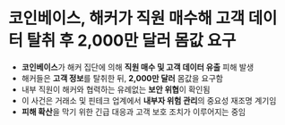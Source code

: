 # 코인베이스, 해커가 직원 매수해 고객 데이터 탈취 후 2,000만 달러 몸값 요구


* **코인베이스**가 해커 집단에 의해 **직원 매수 및 고객 데이터 유출** 피해 발생
* 해커들은 **고객 정보**를 탈취한 뒤, **2,000만 달러** 몸값을 요구함
* 내부 직원이 해커와 협력하는 유례없는 **보안 위협**이 확인됨
* 이 사건은 거래소 및 핀테크 업계에서 **내부자 위험 관리**의 중요성 재조명 계기임
* **피해 확산**을 막기 위한 긴급 대응과 고객 보호 조치가 이루어지는 중임
